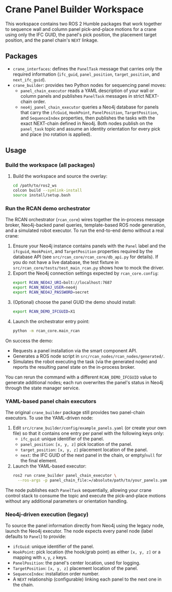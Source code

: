 # Crane Panel Builder Workspace

This workspace contains two ROS 2 Humble packages that work together to sequence
wall and column panel pick-and-place motions for a crane using only the IFC
GUID, the panel's pick position, the placement target position, and the panel
chain's `NEXT` linkage.

## Packages

- `crane_interfaces`: defines the `PanelTask` message that carries only the
  required information (`ifc_guid`, `panel_position`, `target_position`, and
  `next_ifc_guid`).
- `crane_builder`: provides two Python nodes for sequencing panel moves:
  - `panel_chain_executor` reads a YAML description of your wall or column
    panels and publishes `PanelTask` messages in strict NEXT-chain order.
  - `neo4j_panel_chain_executor` queries a Neo4j database for panels that carry
    the `ifcGuid`, `HookPoint`, `PanelPosition`, `TargetPosition`, and
    `SequenceIndex` properties, then publishes the tasks with the exact
    NEXT-chain defined in Neo4j.
  Both nodes publish on the `panel_task` topic and assume an identity
  orientation for every pick and place (no rotation is applied).

## Usage

### Build the workspace (all packages)

1. Build the workspace and source the overlay:
   ```bash
   cd /path/to/ros2_ws
   colcon build --symlink-install
   source install/setup.bash
   ```

### Run the RCAN demo orchestrator

The RCAN orchestrator (`rcan_core`) wires together the in-process message broker,
Neo4j-backed panel queries, template-based ROS node generation, and a simulated
robot executor. To run the end-to-end demo without a real crane:

1. Ensure your Neo4j instance contains panels with the `Panel` label and the
   `ifcguid`, `HookPoint`, and `TargetPosition` properties required by the
   database API (see `src/rcan_core/rcan_core/db_api.py` for details). If you do
   not have a live database, the test fixture in
   `src/rcan_core/tests/test_main_rcan.py` shows how to mock the driver.
2. Export the Neo4j connection settings expected by `rcan_core.config`:
   ```bash
   export RCAN_NEO4J_URI=bolt://localhost:7687
   export RCAN_NEO4J_USER=neo4j
   export RCAN_NEO4J_PASSWORD=secret
   ```
3. (Optional) choose the panel GUID the demo should install:
   ```bash
   export RCAN_DEMO_IFCGUID=X1
   ```
4. Launch the orchestrator entry point:
   ```bash
   python -m rcan_core.main_rcan
   ```

On success the demo:

- Requests a panel installation via the smart component API.
- Generates a ROS node script in `src/rcan_nodes/rcan_nodes/generated/`.
- Simulates the robot executing the task (via the generated node) and reports
  the resulting panel state on the in-process broker.

You can rerun the command with a different `RCAN_DEMO_IFCGUID` value to generate
additional nodes; each run overwrites the panel's status in Neo4j through the
state manager service.

### YAML-based panel chain executors

The original `crane_builder` package still provides two panel-chain executors.
To use the YAML-driven node:

1. Edit `src/crane_builder/config/example_panels.yaml` (or create your own file)
   so that it contains one entry per panel with the following keys only:
   - `ifc_guid`: unique identifier of the panel.
   - `panel_position`: `[x, y, z]` pick location of the panel.
   - `target_position`: `[x, y, z]` placement location of the panel.
   - `next`: the IFC GUID of the next panel in the chain, or empty/`null` for the
     final element.
2. Launch the YAML-based executor:
   ```bash
   ros2 run crane_builder panel_chain_executor \
     --ros-args -p panel_chain_file:=/absolute/path/to/your_panels.yaml
   ```

The node publishes each `PanelTask` sequentially, allowing your crane control
stack to consume the topic and execute the pick-and-place motions without any
additional parameters or orientation handling.

### Neo4j-driven execution (legacy)

To source the panel information directly from Neo4j using the legacy node,
launch the Neo4j executor. The node expects every panel node (label defaults to
`Panel`) to provide:

- `ifcGuid`: unique identifier of the panel.
- `HookPoint`: pick location (the hook/grab point) as either `[x, y, z]` or a
  mapping with `x`, `y`, `z` keys.
- `PanelPosition`: the panel's center location, used for logging.
- `TargetPosition`: `[x, y, z]` placement location of the panel.
- `SequenceIndex`: installation order number.
- A `NEXT` relationship (configurable) linking each panel to the next one in the
  chain.
